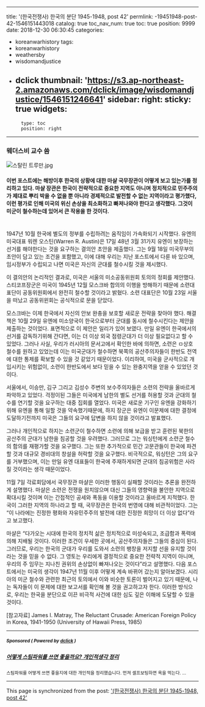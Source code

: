 
---
title: '(한국전쟁사) 한국의 분단 1945-1948, post 42'
permlink: -19451948-post-42-1546151443018
catalog: true
toc_nav_num: true
toc: true
position: 9999
date: 2018-12-30 06:30:45
categories:
- koreanwarhistory
tags:
- koreanwarhistory
- weathersby
- wisdomandjustice
- dclick
thumbnail: 'https://s3.ap-northeast-2.amazonaws.com/dclick/image/wisdomandjustice/1546151246641'
sidebar:
    right:
        sticky: true
widgets:
    -
        type: toc
        position: right
---


### 웨더스비 교수 씀

![스탈린 트루만.jpg](https://s3.ap-northeast-2.amazonaws.com/dclick/image/wisdomandjustice/1546151246641)

#### 이번 포스트에는 해방이후 한국의 상황에 대한 마샬 국무장관이 어떻게 보고 있는가를 정리하고 있다. 마샬 장관은 한국이 전략적으로 중요한 지역도 아니며 정치적으로 민주주의가 제대로 뿌리 박을 수 없을 뿐 아니라 경제적으로 발전할 수 없는 지역이라고 평가했다, 이런 평가로 인해 미국의 위신 손상을 최소화하고 빠져나와야 한다고 생각했다. 그것이 미군이 철수하는데 있어서 큰 작용을 한 것이다. 

#
1947년 10월 한국에 별도의 정부를 수립하려는 움직임이 가속화되기 시작했다. 유엔의 미국대표 워렌 오스틴(Warren R. Austin)은 17일 48년 3월 31가지 유엔이 보장하는 선거를 해야한다는 것을 요구하는 결의안 초안을 제출했다. 그는 9월 18일 미국무부의 초안이 담고 있는 조건을 포함했고, 이에 대해 우리는 지난 포스트에서 다룬 바 있으며, 임시정부가 수립되고 나면 미국은 자신의 군대를 철수시킬 것을 제시했다.

이 결의안의 논리적인 결과로, 미국은 서울의 미소공동위원회 토의의 정회를 제안했다. 스티코프장군은 미국이 1945년 12월 모스크바 합의의 이행을 방해하기 때문에 소련대표단이 공동위원회에서 완전히 철수할 것이라고 밝혔다. 소련 대표단은 10월 23일 서울을 떠났고 공동위윈회는 공식적으로 문을 닫았다.

모스크바는 이제 한국에서 자신의 안보 완충을 보호할 새로운 전략을 찾아야 했다. 해결책은 10월 29일 유엔에 미소양국이 한국으로부터 군대를 동시에 철수시킨다는 제안을 제출하는 것이었다. 표면적으로 이 제안은 일리가 있어 보였다. 만일 유엔이 한국에서의 선거를 감독하기위해 간다면, 이는 더 이상 외국 점령군대가 더 이상 필요없다고 할 수 있었다. 그러나 사실, 우리가 러시아의 문서고에서 확인한 바에 의하면, 소련은 ㅁ상호 철수를 원하고 있었는데 이는 미국군대가 철수하면 북쪽의 공산주의자들이 한반도 전역에 대한 통제를 확보할 수 있을 것 같았기 때문이었다. 이리하여, 미국을 군사적으로 개입시키는 위험없이, 소련이 한반도에서 보다 믿을 수 있는 완충지역을 얻을 수 있었던 것이다. 

서울에서, 이승만, 김구 그리고 김성수 주변의 보수주의자들은 소련의 전략을 올바르게 파악하고 있었다. 걱정이된 그들은 미국에게 남한의 별도 선거를 허용할 것과 군대의 철수를 연기할 것을 요구하는 대중 집회를 열었다. 미국은 새로운 기구인 유엔을 강화하기 위해 유엔을 통해 일할 것을 약속했기때문에, 하지 장군은 유엔이 이문제에 대한 결정에 도달하기전까지 미국은 그들의 요구에 답변을 하지 않을 것이라고 발표했다. 

그러나 개인적으로 하지는 소련군이 철수하면 소련에 의해 보급을 받고 훈련된 북한의 공산주의 군대가 남한을 침공할 것을 우려했다. 그러므로 그는 워싱턴에게 소련군 철수의 함의를 재평가할 것을 요구했다. 그는 또한 추가적으로 민간 고문관들이 한국에 파견할 것과 대규모 경비대의 창설을 허락할 것을 요구했다. 비극적으로, 워싱턴은 그의 요구를 거부했으며, 이는 만일 유엔 대표들이 한국에 주재하게되면 군대의 침공위험은 사라질 것이라는 생각 때문이었다. 


11월 7일 각료회담에서 국무장관 마샬은 이러한 행동이 실패할 것이라는 추론을 완전하게 설명했다. 마샬은 소련은 전쟁을 원치않으며 대신 그들의 영향력을 불안한 지역으로 확대시킬 것이며 이는 간접적인 공세와 폭동을 이용할 것이라고 올바르게 지적했다. 한국이 그러한 지역의 하나라고 할 때, 국무장관은 한국의 번영에 대해 비관적이었다. 그는 “이 나라에는 진정한 평화와 자유민주주의 발전에 대한 진정한 희망이 더 이상 없다”라고 보고했다. 

마샬은 “다가오는 시대에 한국의 정치적 삶은 정치적으로 미성숙되고, 조급함과 폭력에 의해 지배될 것이다. 이러한 조건이 우세한 곳에서, 공산주의자들은 그들의 중심이 된다. 그러므로, 우리는 한국의 군대가 우리를 도와서 소련의 팽창을 저지할 선을 유지할 것이라는 것을 믿을 수 없다. 그 영토는 우리에게 결정적으로 중요한 전략적 지역이 아니며, 우리의 주 임무는 지나친 권위의 손상없이 빠져나오는 것이다”라고 설명했다. 
다음 포스트에서는 미국의 생각이 1947년 11월 이후 어떻게 계속 바뀌어 갔는지 알아보겠다. 시리아의 미군 철수와 관련한 최근의 토의에서 이와 비슷한 토론이 벌어지고 있기 때문에, 나는 독자들이 이 문제에 대한 보고서를 확인해 볼 것을 권고하고자 한다. 이러한 방식으로, 우리는 한국을 분단으로 이끈 비극적 사건에 대한 심도 깊은 이해에 도달할 수 있을 것이다. 

[참고자료]
James I. Matray, The Reluctant Crusade: American Foreign Policy in Korea, 1941-1950 (University of Hawaii Press, 1985)


---

#####  <sub> **Sponsored ( Powered by [dclick](https://www.dclick.io) )** </sub>
##### [어떻게 스팀파워를 쓰면 좋을까요? 개인적생각 정리](https://api.dclick.io/v1/c?x=eyJhbGciOiJIUzI1NiIsInR5cCI6IkpXVCJ9.eyJjIjoid2lzZG9tYW5kanVzdGljZSIsInMiOiItMTk0NTE5NDgtcG9zdC00Mi0xNTQ2MTUxNDQzMDE4IiwiYSI6WyJ0LTEyMzkiXSwidXJsIjoiaHR0cHM6Ly9zdGVlbWl0LmNvbS9kY2xpY2staW1hZ2VhZC9AYnl1YmF0Ly0tMTU0NDY4NzQ3ODMxOSIsImlhdCI6MTU0NjIxNDczNCwiZXhwIjoxODYxNTc0NzM0fQ.kueAE15wtTpxGNDeaOq1Wej2Q7QZXc--ijO5tHeqCpY)
<sup>스팀파워를 어떻게 쓰면 좋을지에 대한 개인적을 정리했습니다. 먼져 셀프보팅하면 욕을 먹는다. ...</sup>
</center>

- - -

This page is synchronized from the post: ['(한국전쟁사) 한국의 분단 1945-1948, post 42'](https://steemit.com/@wisdomandjustice/-19451948-post-42-1546151443018)
